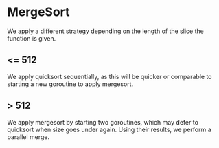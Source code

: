 # MergeSort

We apply a different strategy depending on the length of the slice the function is given.

## <= 512

We apply quicksort sequentially, as this will be quicker or comparable to starting a new goroutine to apply mergesort.

## > 512

We apply mergesort by starting two goroutines, which may defer to quicksort when size goes under again.
Using their results, we perform a parallel merge.
